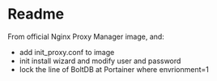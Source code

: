 # Readme

From official Nginx Proxy Manager image, and: 

- add init_proxy.conf to image
- init install wizard and modify user and password
- lock the line of BoltDB at Portainer where envrionment=1 
